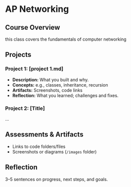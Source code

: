 # AP Networking
## Course Overview
this class covers the fundamentals of computer networking
## Projects
### Project 1: [project 1.md]
- **Description:** What you built and why.
- **Concepts:** e.g., classes, inheritance, recursion
- **Artifacts:** Screenshots, code links
- **Reflection:** What you learned; challenges and fixes.
### Project 2: [Title]
...
## Assessments &amp; Artifacts
- Links to code folders/files
- Screenshots or diagrams (`/images` folder)
## Reflection
3–5 sentences on progress, next steps, and goals.
